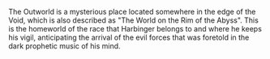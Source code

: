 The Outworld is a mysterious place located somewhere in the edge of the Void, which is also described as "The World on the Rim of the Abyss". This is the homeworld of the race that Harbinger belongs to and where he keeps his vigil, anticipating the arrival of the evil forces that was foretold in the dark prophetic music of his mind.